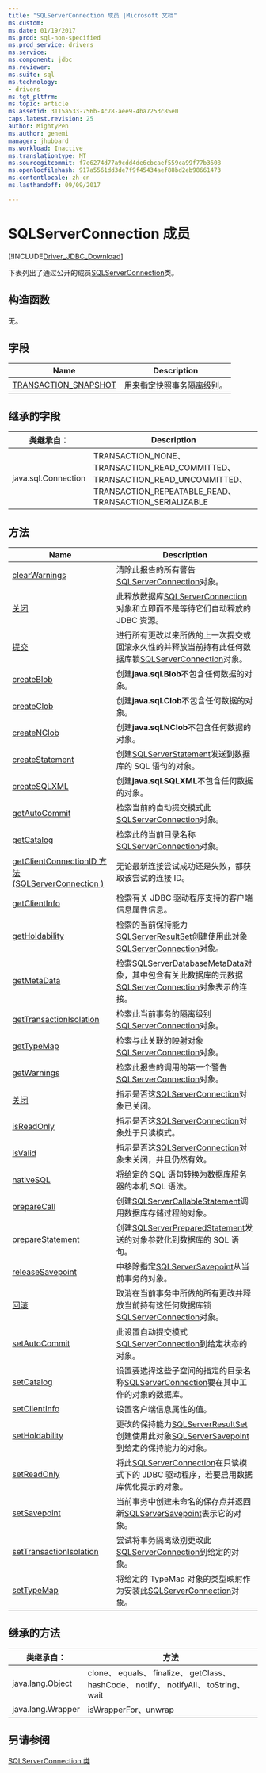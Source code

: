 ```yaml
---
title: "SQLServerConnection 成员 |Microsoft 文档"
ms.custom: 
ms.date: 01/19/2017
ms.prod: sql-non-specified
ms.prod_service: drivers
ms.service: 
ms.component: jdbc
ms.reviewer: 
ms.suite: sql
ms.technology:
- drivers
ms.tgt_pltfrm: 
ms.topic: article
ms.assetid: 3115a533-756b-4c78-aee9-4ba7253c85e0
caps.latest.revision: 25
author: MightyPen
ms.author: genemi
manager: jhubbard
ms.workload: Inactive
ms.translationtype: MT
ms.sourcegitcommit: f7e6274d77a9cdd4de6cbcaef559ca99f77b3608
ms.openlocfilehash: 917a5561dd3de7f9f45434aef88bd2eb98661473
ms.contentlocale: zh-cn
ms.lasthandoff: 09/09/2017

---
```

# <a name="sqlserverconnection-members"></a>SQLServerConnection 成员
[!INCLUDE[Driver_JDBC_Download](../../../includes/driver_jdbc_download.md)]

  下表列出了通过公开的成员[SQLServerConnection](../../../connect/jdbc/reference/sqlserverconnection-class.md)类。  
  
## <a name="constructors"></a>构造函数  
 无。  
  
## <a name="fields"></a>字段  
  
|Name|Description|  
|----------|-----------------|  
|[TRANSACTION_SNAPSHOT](../../../connect/jdbc/reference/transaction-snapshot-field-sqlserverconnection.md)|用来指定快照事务隔离级别。|  
  
## <a name="inherited-fields"></a>继承的字段  
  
|类继承自：|Description|  
|---------------------------|-----------------|  
|java.sql.Connection|TRANSACTION_NONE、TRANSACTION_READ_COMMITTED、TRANSACTION_READ_UNCOMMITTED、TRANSACTION_REPEATABLE_READ、 TRANSACTION_SERIALIZABLE|  
  
## <a name="methods"></a>方法  
  
|Name|Description|  
|----------|-----------------|  
|[clearWarnings](../../../connect/jdbc/reference/clearwarnings-method-sqlserverconnection.md)|清除此报告的所有警告[SQLServerConnection](../../../connect/jdbc/reference/sqlserverconnection-class.md)对象。|  
|[关闭](../../../connect/jdbc/reference/close-method-sqlserverconnection.md)|此释放数据库[SQLServerConnection](../../../connect/jdbc/reference/sqlserverconnection-class.md)对象和立即而不是等待它们自动释放的 JDBC 资源。|  
|[提交](../../../connect/jdbc/reference/commit-method-sqlserverconnection.md)|进行所有更改以来所做的上一次提交或回滚永久性的并释放当前持有此任何数据库锁[SQLServerConnection](../../../connect/jdbc/reference/sqlserverconnection-class.md)对象。|  
|[createBlob](../../../connect/jdbc/reference/createblob-method-sqlserverconnection.md)|创建**java.sql.Blob**不包含任何数据的对象。|  
|[createClob](../../../connect/jdbc/reference/createclob-method-sqlserverconnection.md)|创建**java.sql.Clob**不包含任何数据的对象。|  
|[createNClob](../../../connect/jdbc/reference/createnclob-method-sqlserverconnection.md)|创建**java.sql.NClob**不包含任何数据的对象。|  
|[createStatement](../../../connect/jdbc/reference/createstatement-method-sqlserverconnection.md)|创建[SQLServerStatement](../../../connect/jdbc/reference/sqlserverstatement-class.md)发送到数据库的 SQL 语句的对象。|  
|[createSQLXML](../../../connect/jdbc/reference/createsqlxml-method-sqlserverconnection.md)|创建**java.sql.SQLXML**不包含任何数据的对象。|  
|[getAutoCommit](../../../connect/jdbc/reference/getautocommit-method-sqlserverconnection.md)|检索当前的自动提交模式此[SQLServerConnection](../../../connect/jdbc/reference/sqlserverconnection-class.md)对象。|  
|[getCatalog](../../../connect/jdbc/reference/getcatalog-method-sqlserverconnection.md)|检索此的当前目录名称[SQLServerConnection](../../../connect/jdbc/reference/sqlserverconnection-class.md)对象。|  
|[getClientConnectionID 方法 &#40;SQLServerConnection &#41;](../../../connect/jdbc/reference/getclientconnectionid-method-sqlserverconnection.md)|无论最新连接尝试成功还是失败，都获取该尝试的连接 ID。|  
|[getClientInfo](../../../connect/jdbc/reference/getclientinfo-method-sqlserverconnection.md)|检索有关 JDBC 驱动程序支持的客户端信息属性信息。|  
|[getHoldability](../../../connect/jdbc/reference/getholdability-method-sqlserverconnection.md)|检索的当前保持能力[SQLServerResultSet](../../../connect/jdbc/reference/sqlserverresultset-class.md)创建使用此对象[SQLServerConnection](../../../connect/jdbc/reference/sqlserverconnection-class.md)对象。|  
|[getMetaData](../../../connect/jdbc/reference/getmetadata-method-sqlserverconnection.md)|检索[SQLServerDatabaseMetaData](../../../connect/jdbc/reference/sqlserverdatabasemetadata-class.md)对象，其中包含有关此数据库的元数据[SQLServerConnection](../../../connect/jdbc/reference/sqlserverconnection-class.md)对象表示的连接。|  
|[getTransactionIsolation](../../../connect/jdbc/reference/gettransactionisolation-method-sqlserverconnection.md)|检索此当前事务的隔离级别[SQLServerConnection](../../../connect/jdbc/reference/sqlserverconnection-class.md)对象。|  
|[getTypeMap](../../../connect/jdbc/reference/gettypemap-method-sqlserverconnection.md)|检索与此关联的映射对象[SQLServerConnection](../../../connect/jdbc/reference/sqlserverconnection-class.md)对象。|  
|[getWarnings](../../../connect/jdbc/reference/getwarnings-method-sqlserverconnection.md)|检索此报告的调用的第一个警告[SQLServerConnection](../../../connect/jdbc/reference/sqlserverconnection-class.md)对象。|  
|[关闭](../../../connect/jdbc/reference/isclosed-method-sqlserverconnection.md)|指示是否这[SQLServerConnection](../../../connect/jdbc/reference/sqlserverconnection-class.md)对象已关闭。|  
|[isReadOnly](../../../connect/jdbc/reference/isreadonly-method-sqlserverconnection.md)|指示是否这[SQLServerConnection](../../../connect/jdbc/reference/sqlserverconnection-class.md)对象处于只读模式。|  
|[isValid](../../../connect/jdbc/reference/isvalid-method-sqlserverconnection.md)|指示是否这[SQLServerConnection](../../../connect/jdbc/reference/sqlserverconnection-class.md)对象未关闭，并且仍然有效。|  
|[nativeSQL](../../../connect/jdbc/reference/nativesql-method-sqlserverconnection.md)|将给定的 SQL 语句转换为数据库服务器的本机 SQL 语法。|  
|[prepareCall](../../../connect/jdbc/reference/preparecall-method-sqlserverconnection.md)|创建[SQLServerCallableStatement](../../../connect/jdbc/reference/sqlservercallablestatement-class.md)调用数据库存储过程的对象。|  
|[prepareStatement](../../../connect/jdbc/reference/preparestatement-method-sqlserverconnection.md)|创建[SQLServerPreparedStatement](../../../connect/jdbc/reference/sqlserverpreparedstatement-class.md)发送的对象参数化到数据库的 SQL 语句。|  
|[releaseSavepoint](../../../connect/jdbc/reference/releasesavepoint-method-sqlserverconnection.md)|中移除指定[SQLServerSavepoint](../../../connect/jdbc/reference/sqlserversavepoint-class.md)从当前事务的对象。|  
|[回滚](../../../connect/jdbc/reference/rollback-method-sqlserverconnection.md)|取消在当前事务中所做的所有更改并释放当前持有这任何数据库锁[SQLServerConnection](../../../connect/jdbc/reference/sqlserverconnection-class.md)对象。|  
|[setAutoCommit](../../../connect/jdbc/reference/setautocommit-method-sqlserverconnection.md)|此设置自动提交模式[SQLServerConnection](../../../connect/jdbc/reference/sqlserverconnection-class.md)到给定状态的对象。|  
|[setCatalog](../../../connect/jdbc/reference/setcatalog-method-sqlserverconnection.md)|设置要选择这些子空间的指定的目录名称[SQLServerConnection](../../../connect/jdbc/reference/sqlserverconnection-class.md)要在其中工作的对象的数据库。|  
|[setClientInfo](../../../connect/jdbc/reference/setclientinfo-method-sqlserverconnection.md)|设置客户端信息属性的值。|  
|[setHoldability](../../../connect/jdbc/reference/setholdability-method-sqlserverconnection.md)|更改的保持能力[SQLServerResultSet](../../../connect/jdbc/reference/sqlserverresultset-class.md)创建使用此对象[SQLServerSavepoint](../../../connect/jdbc/reference/sqlserversavepoint-class.md)到给定的保持能力的对象。|  
|[setReadOnly](../../../connect/jdbc/reference/setreadonly-method-sqlserverconnection.md)|将此[SQLServerConnection](../../../connect/jdbc/reference/sqlserverconnection-class.md)在只读模式下的 JDBC 驱动程序，若要启用数据库优化提示的对象。|  
|[setSavepoint](../../../connect/jdbc/reference/setsavepoint-method-sqlserverconnection.md)|当前事务中创建未命名的保存点并返回新[SQLServerSavepoint](../../../connect/jdbc/reference/sqlserversavepoint-class.md)表示它的对象。|  
|[setTransactionIsolation](../../../connect/jdbc/reference/settransactionisolation-method-sqlserverconnection.md)|尝试将事务隔离级别更改此[SQLServerConnection](../../../connect/jdbc/reference/sqlserverconnection-class.md)到给定的对象。|  
|[setTypeMap](../../../connect/jdbc/reference/settypemap-method-sqlserverconnection.md)|将给定的 TypeMap 对象的类型映射作为安装此[SQLServerConnection](../../../connect/jdbc/reference/sqlserverconnection-class.md)对象。|  
  
## <a name="inherited-methods"></a>继承的方法  
  
|类继承自：|方法|  
|---------------------------|-------------|  
|java.lang.Object|clone、 equals、 finalize、 getClass、 hashCode、 notify、 notifyAll、 toString、 wait|  
|java.lang.Wrapper|isWrapperFor、unwrap|  
  
## <a name="see-also"></a>另请参阅  
 [SQLServerConnection 类](../../../connect/jdbc/reference/sqlserverconnection-class.md)  
  
  


